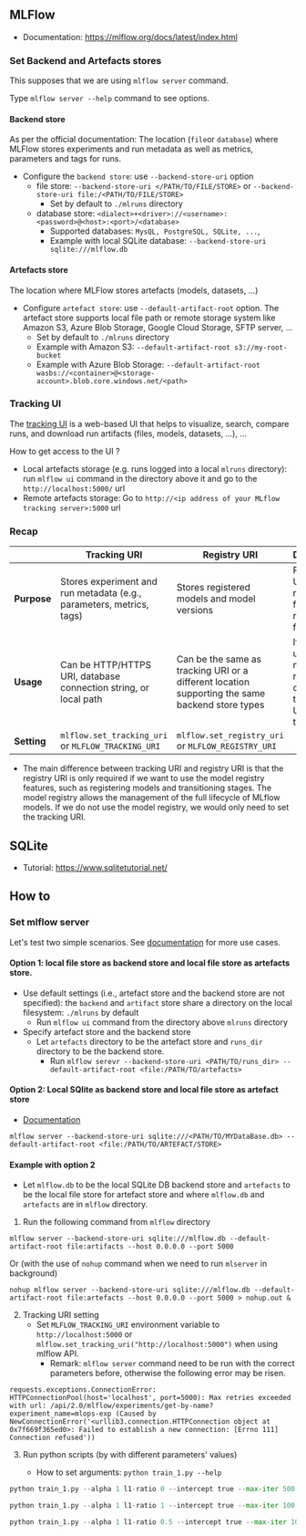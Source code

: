 
## MLFlow
- Documentation: https://mlflow.org/docs/latest/index.html

### Set Backend and Artefacts stores 

This supposes that we are using `mlflow server` command.

Type `mlflow server --help` command to see options.

#### Backend store
As per the official documentation: The location (`file`or `database`) where MLFlow stores experiments and run metadata as well as metrics, parameters and tags for runs.

- Configure the `backend store`: use `--backend-store-uri` option
  - file store: `--backend-store-uri </PATH/TO/FILE/STORE>` or `--backend-store-uri file:/<PATH/TO/FILE/STORE>`
    - Set by default to `./mlruns` directory 
  - database store: `<dialect>+<driver>://<username>:<password>@<host>:<port>/<database>`
    - Supported databases: `MysQL, PostgreSQL, SQLite, ...`,  
    - Example with local SQLite database: `--backend-store-uri sqlite:///mlflow.db`

#### Artefacts store
The location where MLFlow stores artefacts (models, datasets, ...)

- Configure `artefact store`: use `--default-artifact-root` option. The artefact store supports local file path or remote storage system like Amazon S3, Azure Blob Storage, Google Cloud Storage, SFTP server, ...
  - Set by default to `./mlruns` directory
  - Example with Amazon S3: `--default-artifact-root s3://my-root-bucket`
  - Example with Azure Blob Storage: `--default-artifact-root wasbs://<container>@<storage-account>.blob.core.windows.net/<path>`


### Tracking UI
The [tracking UI](https://mlflow.org/docs/latest/tracking.html#tracking-ui) is a web-based UI that helps to visualize, 
search, compare runs, and download run artifacts (files, models, datasets, ...), ...

How to get access to the UI ?
- Local artefacts storage (e.g. runs logged into a local `mlruns` directory): run `mlflow ui` command in the directory above it and go to the `http://localhost:5000/` url
- Remote artefacts storage: Go to `http://<ip address of your MLflow tracking server>:5000` url 

### Recap


|                   | Tracking URI                                          | Registry URI                                          | Difference                                           |
|-------------------|-------------------------------------------------------|-------------------------------------------------------|-------------------------------------------------------|
| **Purpose**       | Stores experiment and run metadata (e.g., parameters, metrics, tags)                    | Stores registered models and model versions           | Registry URI is required for model registry features  |
| **Usage**         | Can be HTTP/HTTPS URI, database connection string, or local path | Can be the same as tracking URI or a different location supporting the same backend store types    | If not using the model registry, only tracking URI needs to be set |
| **Setting**       | `mlflow.set_tracking_uri` or `MLFLOW_TRACKING_URI`    | `mlflow.set_registry_uri` or `MLFLOW_REGISTRY_URI`    |                                                       |




- The main difference between tracking URI and registry URI is that the registry URI is only required if we want to use the model registry features, such as registering models and transitioning stages. The model registry allows the management of the full lifecycle of MLflow models. If we do not use the model registry, we would only need to set the tracking URI.


## SQLite
- Tutorial: https://www.sqlitetutorial.net/


## How to

### Set mlflow server
Let's test two simple scenarios. See [documentation](https://mlflow.org/docs/latest/tracking.html#how-runs-and-artifacts-are-recorded) for more use cases.


#### Option 1: local file store as backend store and local file store as artefacts store. 
- Use default settings (i.e., artefact store and the backend store are not specified): the `backend` and `artifact` store share a directory on the local filesystem: `./mlruns` by default 
  - Run `mlflow ui` command from the directory above `mlruns` directory
- Specify artefact store and the backend store
  - Let `artefacts` directory to be the artefact store and `runs_dir` directory to be the backend store.
    - Run `mlflow serevr --backend-store-uri <PATH/TO/runs_dir> --default-artifact-root <file:/PATH/TO/artefacts>`

  
#### Option 2: Local SQlite as backend store and local file store as artefact store
    
- [Documentation](https://mlflow.org/docs/latest/tracking.html#scenario-2-mlflow-on-localhost-with-sqlite)


```shell
mlflow server --backend-store-uri sqlite:///<PATH/TO/MYDataBase.db> --default-artifact-root <file:/PATH/TO/ARTEFACT/STORE>
```

#### Example with option 2
- Let `mlflow.db` to be the local SQLite DB backend store and `artefacts` to be the local file store for artefact store and where `mlflow.db` and `artefacts` are in `mlflow` directory.

1. Run the following command from `mlflow` directory

```shell
mlflow server --backend-store-uri sqlite:///mlflow.db --default-artifact-root file:artifacts --host 0.0.0.0 --port 5000
````
Or (with the use of `nohup` command when we need to run `mlserver` in background)

```shell
nohup mlflow server --backend-store-uri sqlite:///mlflow.db --default-artifact-root file:artefacts --host 0.0.0.0 --port 5000 > nohup.out &
```

2. Tracking URI setting
    - Set `MLFLOW_TRACKING_URI` environment variable to `http://localhost:5000` or `mlflow.set_tracking_uri("http://localhost:5000")` when using mlflow API.
        - Remark: `mlflow server` command need to be run with the correct parameters before, otherwise the following error may be risen.
```text
requests.exceptions.ConnectionError: HTTPConnectionPool(host='localhost', port=5000): Max retries exceeded with url: /api/2.0/mlflow/experiments/get-by-name?experiment_name=mlops-exp (Caused by NewConnectionError('<urllib3.connection.HTTPConnection object at 0x7f669f365ed0>: Failed to establish a new connection: [Errno 111] Connection refused'))
```

3. Run python scripts  (by with different parameters' values)

    - How to set arguments: `python train_1.py --help`

```python
python train_1.py --alpha 1 l1-ratio 0 --intercept true --max-iter 500
```
```python
python train_1.py --alpha 1 l1-ratio 1 --intercept true --max-iter 100
```
```python
python train_1.py --alpha 1 l1-ratio 0.5 --intercept true --max-iter 100
```

